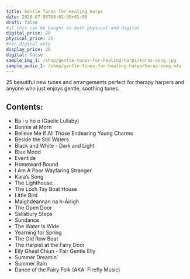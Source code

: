 ```yaml
---
title: Gentle Tunes for Healing Harps
date: 2020-07-05T08:02:35+01:00
draft: false
#if this can be bought as both physical and digital
digital_price: 20
physical_price: 25
#for digital only
display_price: 20
digital: false
sample_img_1: /shop/gentle-tunes-for-healing-harps/karas-song.jpg
sample_audio_1: /shop/gentle-tunes-for-healing-harps/karas-song.m4a
---
```

25 beautiful new tunes and arrangements perfect for therapy harpers and anyone who just enjoys gentle, soothing tunes. 

## Contents:

* Ba i u ho o (Gaelic Lullaby)
* Bonnie at Morn
* Believe Me If All Those Endearing Young Charms
* Beside the Still Waters
* Black and White - Dark and Light
* Blue Mood
* Eventide
* Homeward Bound
* I Am A Poor Wayfaring Stranger
* Kara’s Song
* The Lighthouse
* The Loch Tay Boat House
* Little Bird
* Maighdeannan na h-Àirigh
* The Open Door
* Salisbury Steps
* Sundance
* The Water Is Wide
* Yearning for Spring
* The Old Row Boat
* The Harpist at the Fairy Door
* Eily Gheal Chiun - Fair Gentle Elly
* Summer Dreamin’
* Summer Rain
* Dance of the Fairy Folk (AKA: Firefly Music)
